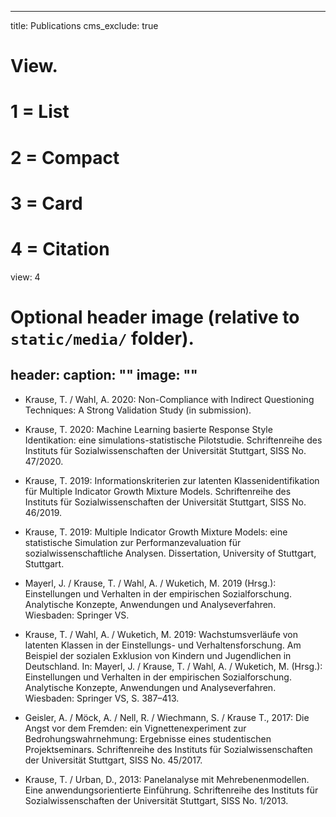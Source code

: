 ---
title: Publications
cms_exclude: true

# View.
#   1 = List
#   2 = Compact
#   3 = Card
#   4 = Citation
view: 4

# Optional header image (relative to `static/media/` folder).
header:
  caption: ""
  image: ""
--
- Krause, T. / Wahl, A. 2020: Non-Compliance with Indirect Questioning Techniques: A Strong Validation Study (in submission).

- Krause, T. 2020: Machine Learning basierte Response Style Identikation: eine simulations-statistische Pilotstudie. Schriftenreihe des Instituts für Sozialwissenschaften der Universität Stuttgart, SISS No. 47/2020.

- Krause, T. 2019: Informationskriterien zur latenten Klassenidentifikation für Multiple Indicator Growth Mixture Models. Schriftenreihe des Instituts für Sozialwissenschaften der Universität Stuttgart, SISS No. 46/2019.

- Krause, T. 2019: Multiple Indicator Growth Mixture Models: eine statistische Simulation zur Performanzevaluation für sozialwissenschaftliche Analysen. Dissertation, University of Stuttgart, Stuttgart.

- Mayerl, J. / Krause, T. / Wahl, A. / Wuketich, M. 2019 (Hrsg.): Einstellungen und Verhalten in der empirischen Sozialforschung. Analytische Konzepte, Anwendungen und Analyseverfahren. Wiesbaden: Springer VS.

- Krause, T. / Wahl, A. / Wuketich, M. 2019: Wachstumsverläufe von latenten Klassen in der Einstellungs- und Verhaltensforschung. Am Beispiel der sozialen Exklusion von Kindern und Jugendlichen in Deutschland. In: Mayerl, J. / Krause, T. / Wahl, A. / Wuketich, M. (Hrsg.): Einstellungen und Verhalten in der empirischen Sozialforschung. Analytische Konzepte, Anwendungen und Analyseverfahren. Wiesbaden: Springer VS, S. 387–413.

- Geisler, A. / Möck, A. / Nell, R. / Wiechmann, S. / Krause T., 2017: Die Angst vor dem Fremden: ein Vignettenexperiment zur Bedrohungswahrnehmung: Ergebnisse eines studentischen Projektseminars. Schriftenreihe des Instituts für Sozialwissenschaften der Universität Stuttgart, SISS No. 45/2017.

- Krause, T. / Urban, D., 2013: Panelanalyse mit Mehrebenenmodellen. Eine anwendungsorientierte Einführung. Schriftenreihe des Instituts für Sozialwissenschaften der Universität Stuttgart, SISS No. 1/2013.
